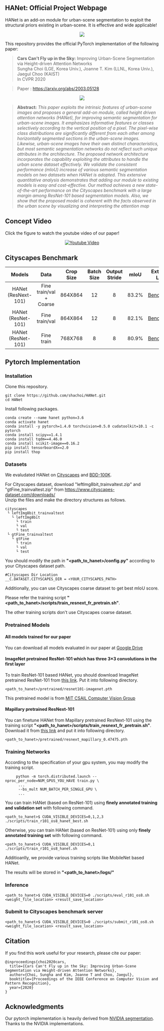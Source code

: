 ## HANet: Official Project Webpage
HANet is an add-on module for urban-scene segmentation to exploit the structural priors existing in urban-scene. It is effective and wide applicable!

<p align="center">
  <img src="assets/6529-teaser.gif" />
</p>

This repository provides the official PyTorch implementation of the following paper:
> **Cars Can’t Fly up in the Sky:** Improving Urban-Scene Segmentation via Height-driven Attention Networks<br>
> Sungha Choi (LGE, Korea Univ.), Joanne T. Kim (LLNL, Korea Univ.), Jaegul Choo (KAIST)<br>
> In CVPR 2020<br>

> Paper : https://arxiv.org/abs/2003.05128 <br>

<p align="center">
  <img src="assets/6529-architecture.png" />
</p>

> **Abstract:** *This paper exploits the intrinsic features of urban-scene images and proposes a general add-on module, called height driven attention networks (HANet), for improving semantic segmentation for urban-scene images. It emphasizes informative features or classes selectively according to the vertical position of a pixel. The pixel-wise class distributions are significantly different from each other among horizontally segmented sections in the urban-scene images. Likewise, urban-scene images have their own distinct characteristics, but most semantic segmentation networks do not reflect such unique attributes in the architecture. The proposed network architecture incorporates the capability exploiting the attributes to handle the urban scene dataset effectively. We validate the consistent performance (mIoU) increase of various semantic segmentation models on two datasets when HANet is adopted. This extensive quantitative analysis demonstrates that adding our module to existing models is easy and cost-effective. Our method achieves a new state-of-the-art performance on the Cityscapes benchmark with a large margin among ResNet-101 based segmentation models. Also, we show that the proposed model is coherent with the facts observed in the urban scene by visualizing and interpreting the attention map*<br>

## Concept Video
Click the figure to watch the youtube video of our paper!

<p align="center">
  <a href="https://www.youtube.com/watch?v=0Orj3AUfu9Y"><img src="assets/youtube_capture_p.png" alt="Youtube Video"></a><br>
</p>

## Cityscapes Benchmark
| Models | Data |  Crop Size | Batch Size | Output Stride | mIoU | External Link |
|:--------:|:--------:|:--------:|:--------:|:--------:|:--------:|:--------:|
| HANet (ResNext-101) | Fine train/val + Coarse | 864X864 | 12 | 8 | 83.2% | [Benchmark](https://www.cityscapes-dataset.com/anonymous-results/?id=9a8b7333dcb66360b4f38ba00db7c84e7997f7203084bf6e92ca9bbabbc34640) |
| HANet (ResNet-101) | Fine train/val |  864X864 | 12 | 8 | 82.1% | [Benchmark](https://www.cityscapes-dataset.com/anonymous-results/?id=f96818d678c67c82449323203d144e530fb66102a5b5a101f599a96cc62458e7) |
| HANet (ResNet-101) | Fine train | 768X768 | 8 | 8 | 80.9% | [Benchmark](https://www.cityscapes-dataset.com/anonymous-results/?id=1e5e85818e439332fdae01037259706d9091be2b9fca850eb4a851805f5ed44d) |


## Pytorch Implementation
### Installation
Clone this repository.
```
git clone https://github.com/shachoi/HANet.git
cd HANet
```
Install following packages.
```
conda create --name hanet python=3.6
conda activate hanet
conda install -y pytorch=1.4.0 torchvision=0.5.0 cudatoolkit=10.1 -c pytorch
conda install scipy==1.4.1
conda install tqdm==4.46.0
conda install scikit-image==0.16.2
pip install tensorboardX==2.0
pip install thop
```

### Datasets
We evaludated HANet on [Cityscapes](https://www.cityscapes-dataset.com/) and [BDD-100K](https://bair.berkeley.edu/blog/2018/05/30/bdd/).

For Cityscapes dataset, download "leftImg8bit_trainvaltest.zip" and "gtFine_trainvaltest.zip" from https://www.cityscapes-dataset.com/downloads/<br>
Unzip the files and make the directory structures as follows.
```
cityscapes
 └ leftImg8bit_trainvaltest
   └ leftImg8bit
     └ train
     └ val
     └ test
 └ gtFine_trainvaltest
   └ gtFine
     └ train
     └ val
     └ test
```
You should modify the path in **"<path_to_hanet>/config.py"** according to your Cityscapes dataset path.

```
#Cityscapes Dir Location
__C.DATASET.CITYSCAPES_DIR = <YOUR_CITYSCAPES_PATH>
```

Additionally, you can use Cityscapes coarse dataset to get best mIoU score.

Please refer the training script **"<path_to_hanet>/scripts/train_resnext_fr_pretrain.sh"**.

The other training scripts don't use Cityscapes coarse dataset.

### Pretrained Models
#### All models trained for our paper
You can download all models evaluated in our paper at [Google Drive](https://drive.google.com/drive/folders/1qetciC7G29Gg4iKHLWhCioSdMbmYeb0Y?usp=sharing)

#### ImageNet pretrained ResNet-101 which has three 3×3 convolutions in the first layer
To train ResNet-101 based HANet, you should download ImageNet pretrained ResNet-101 from [this link](https://drive.google.com/file/d/1jMx3HdVqSlpIYIyG3VPi8q-ZiclOHlc7/view?usp=sharing). Put it into following directory.
```
<path_to_hanet>/pretrained/resnet101-imagenet.pth
```
This pretrained model is from [MIT CSAIL Computer Vision Group](http://sceneparsing.csail.mit.edu/)

#### Mapillary pretrained ResNext-101
You can finetune HANet from Mapillary pretrained ResNext-101 using the training script **"<path_to_hanet>/scripts/train_resnext_fr_pretrain.sh"**.
Download it from [this link](https://drive.google.com/file/d/1GJ4VOSiLwNuyqOgRqQoe9FbvnklI2TYe/view?usp=sharing) and put it into following directory.
```
<path_to_hanet>/pretrained/resnext_mapillary_0.47475.pth
```
### Training Networks
According to the specification of your gpu system, you may modify the training script.
```
     python -m torch.distributed.launch --nproc_per_node=NUM_GPUS_YOU_HAVE train.py \  
      ...
      --bs_mult NUM_BATCH_PER_SINGLE_GPU \
      ...
```
You can train HANet (based on ResNet-101) using **finely annotated training and validation set** with following command.
```
<path_to_hanet>$ CUDA_VISIBLE_DEVICES=0,1,2,3 ./scripts/train_r101_os8_hanet_best.sh
```
Otherwise, you can train HANet (based on ResNet-101) using only **finely annotated training set** with following command.
```
<path_to_hanet>$ CUDA_VISIBLE_DEVICES=0,1 ./scripts/train_r101_os8_hanet.sh
```
Additioanlly, we provide various training scripts like MobileNet based HANet.

The results will be stored in **"<path_to_hanet>/logs/"**
### Inference
```
<path_to_hanet>$ CUDA_VISIBLE_DEVICES=0 ./scripts/eval_r101_os8.sh <weight_file_location> <result_save_location>
```
### Submit to Cityscapes benchmark server
```
<path_to_hanet>$ CUDA_VISIBLE_DEVICES=0 ./scripts/submit_r101_os8.sh <weight_file_location> <result_save_location>
```

## Citation
If you find this work useful for your research, please cite our paper:
```
@inproceedings{choi2020cars,
  title={Cars Can't Fly up in the Sky: Improving Urban-Scene Segmentation via Height-driven Attention Networks},
  author={Choi, Sungha and Kim, Joanne T and Choo, Jaegul},
  booktitle={Proceedings of the IEEE Conference on Computer Vision and Pattern Recognition},
  year={2020}
}
```

## Acknowledgments
Our pytorch implementation is heavily derived from [NVIDIA segmentation](https://github.com/NVIDIA/semantic-segmentation).
Thanks to the NVIDIA implementations.
